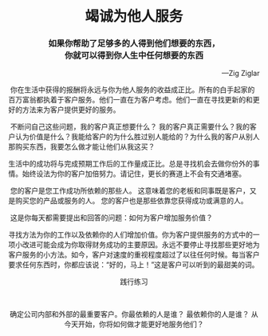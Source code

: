 <h1 align="center">竭诚为他人服务</h1>
<h3 align="center">如果你帮助了足够多的人得到他们想要的东西，<br>你就可以得到你人生中任何想要的东西</h3>
<p align="right">—Zig Ziglar</p>
​	你在生活中获得的报酬将永远与你为他人服务的收益成正比。所有的白手起家的百万富翁都执着于客户服务。他们一直在为客户考虑。他们一直在寻找更新的和更好的方法来为客户提供更好的服务。

​	不断问自己这些问题，我的客户真正想要什么？ 我的客户真正需要什么？我的客户认为价值是什么？我能给客户的为什么胜过别人能给的？为什么我的客户从别人那购买东西，我要怎么做才能让他们从我这买？

​	生活中的成功将与完成预期工作后的工作量成正比。总是寻找机会去做你份外的事情。始终设法为你的客户加倍努力。请记住，更长的赛道上不会有交通堵塞。

​	您的客户是您工作成功所依赖的那些人。 这意味着您的老板和同事既是客户，又是购买您的产品或服务的人。 您的客户也是那些依靠您获得成功或满意的人。

​	这是你每天都需要提出和回答的问题：如何为客户增加服务价值？

​	寻找方法为你的工作以及依赖你的人们增加价值。你为客户提供服务的方式中的一项小改进可能会成为你取得财务成功的主要原因。永远不要停止寻找那些更好地为客户服务的小方法。
​	如今，客户对速度的重视程度超过了以往任何时候。每当客户要求任何东西时，你都应该说：“好的，马上！”这是客户可以听到的最甜美的词。



<p align="center">践行练习</p>

​	<p align="center">确定公司内部和外部的最重要客户。你最依赖的人是谁？ 最依赖你的人是谁？ 从今天开始，你将如何做才能更好地服务他们？</p>



​	